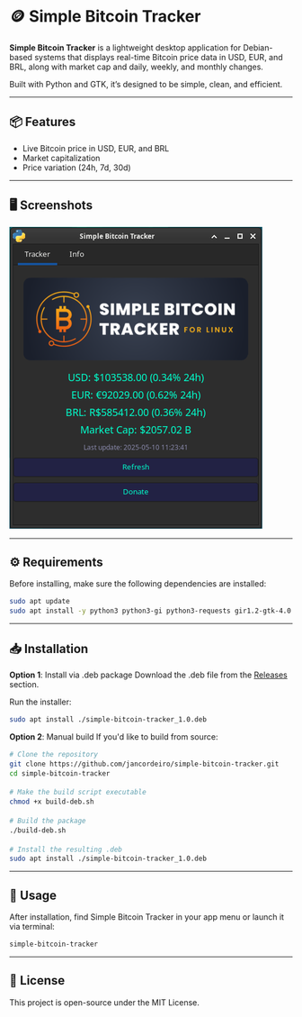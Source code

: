 # 🪙 Simple Bitcoin Tracker

**Simple Bitcoin Tracker** is a lightweight desktop application for Debian-based systems that displays real-time Bitcoin price data in USD, EUR, and BRL, along with market cap and daily, weekly, and monthly changes.

Built with Python and GTK, it’s designed to be simple, clean, and efficient.

---

## 📦 Features

- Live Bitcoin price in USD, EUR, and BRL
- Market capitalization
- Price variation (24h, 7d, 30d)

---

## 🖥️ Screenshots

![Simple Bitcoin Tracker Screenshot](screenshot.png)

---

## ⚙️ Requirements

Before installing, make sure the following dependencies are installed:

```bash
sudo apt update
sudo apt install -y python3 python3-gi python3-requests gir1.2-gtk-4.0
```

---

## 📥 Installation

**Option 1**: Install via .deb package
Download the .deb file from the [Releases](https://github.com/jancordeiro/simple-bitcoin-tracker/releases) section.

Run the installer:

```bash
sudo apt install ./simple-bitcoin-tracker_1.0.deb
```
**Option 2**: Manual build
If you'd like to build from source:

```bash
# Clone the repository
git clone https://github.com/jancordeiro/simple-bitcoin-tracker.git
cd simple-bitcoin-tracker

# Make the build script executable
chmod +x build-deb.sh

# Build the package
./build-deb.sh

# Install the resulting .deb
sudo apt install ./simple-bitcoin-tracker_1.0.deb
```

---

## 🚀 Usage
After installation, find Simple Bitcoin Tracker in your app menu or launch it via terminal:

```bash
simple-bitcoin-tracker
```

---

## 📝 License
This project is open-source under the MIT License.
